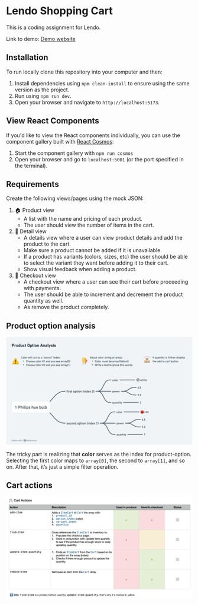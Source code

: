 # Lendo Shopping Cart

This is a coding assignment for Lendo.

Link to demo: [Demo website](https://lendo-shopping-cart.web.app)

## Installation

To run locally clone this repository into your computer and then:

1. Install dependencies using `npm clean-install` to ensure using the same version as the project.
1. Run using `npm run dev`.
1. Open your browser and navigate to `http://localhost:5173`.

## View React Components

If you'd like to view the React components individually, you can use the component gallery built with [React Cosmos](https://reactcosmos.org):

1. Start the component gallery with `npm run cosmos`
1. Open your browser and go to `localhost:5001` (or the port specified in the terminal).

## Requirements

Create the following views/pages using the mock JSON:

1. 🏠 Product view
   - A list with the name and pricing of each product.
   - The user should view the number of items in the cart.
2. 👠 Detail view
   - A details view where a user can view product details and add the product to the cart.
   - Make sure a product cannot be added if it is unavailable.
   - If a product has variants (colors, sizes, etc) the user should be able to select the variant they want before adding it to their cart.
   - Show visual feedback when adding a product.
3. 🛒 Checkout view
   - A checkout view where a user can see their cart before proceeding with payments.
   - The user should be able to increment and decrement the product quantity as well.
   - As remove the product completely.

## Product option analysis

![Mind map diagram](./public/readme-product-options-analysis.png)

The tricky part is realizing that **color** serves as the index for product-option. Selecting the first color maps to `array[0]`, the second to `array[1]`, and so on. After that, it’s just a simple filter operation.

## Cart actions

![Cart actions table](./public/readme-cart-actions.png)
